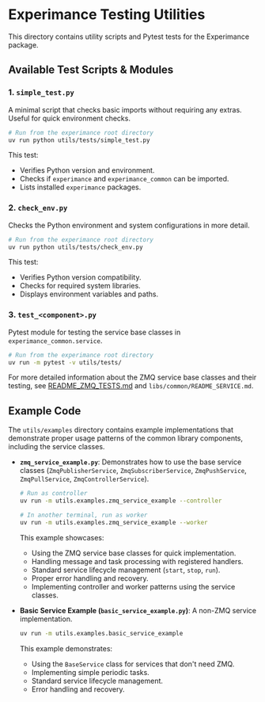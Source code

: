 # Experimance Testing Utilities

This directory contains utility scripts and Pytest tests for the Experimance package.

## Available Test Scripts & Modules

### 1. `simple_test.py`
A minimal script that checks basic imports without requiring any extras. Useful for quick environment checks.

```bash
# Run from the experimance root directory
uv run python utils/tests/simple_test.py
```

This test:
- Verifies Python version and environment.
- Checks if `experimance` and `experimance_common` can be imported.
- Lists installed `experimance` packages.

### 2. `check_env.py`
Checks the Python environment and system configurations in more detail.

```bash
# Run from the experimance root directory
uv run python utils/tests/check_env.py
```

This test:
- Verifies Python version compatibility.
- Checks for required system libraries.
- Displays environment variables and paths.

### 3. `test_<component>.py`
Pytest module for testing the service base classes in `experimance_common.service`.

```bash
# Run from the experimance root directory
uv run -m pytest -v utils/tests/
```

For more detailed information about the ZMQ service base classes and their testing, see [README_ZMQ_TESTS.md](./README_ZMQ_TESTS.md) and `libs/common/README_SERVICE.md`.


## Example Code

The `utils/examples` directory contains example implementations that demonstrate proper usage patterns of the common library components, including the service classes.

- **`zmq_service_example.py`**: Demonstrates how to use the base service classes (`ZmqPublisherService`, `ZmqSubscriberService`, `ZmqPushService`, `ZmqPullService`, `ZmqControllerService`).
  ```bash
  # Run as controller
  uv run -m utils.examples.zmq_service_example --controller

  # In another terminal, run as worker
  uv run -m utils.examples.zmq_service_example --worker
  ```
  This example showcases:
  - Using the ZMQ service base classes for quick implementation.
  - Handling message and task processing with registered handlers.
  - Standard service lifecycle management (`start`, `stop`, `run`).
  - Proper error handling and recovery.
  - Implementing controller and worker patterns using the service classes.

- **Basic Service Example (`basic_service_example.py`)**: A non-ZMQ service implementation.
  ```bash
  uv run -m utils.examples.basic_service_example
  ```
  This example demonstrates:
  - Using the `BaseService` class for services that don't need ZMQ.
  - Implementing simple periodic tasks.
  - Standard service lifecycle management.
  - Error handling and recovery.
